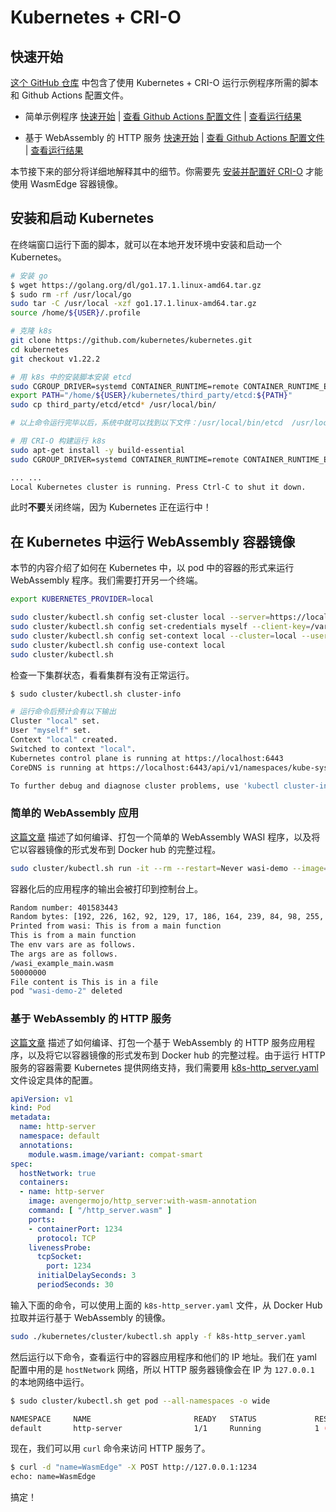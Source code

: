 # Kubernetes + CRI-O

## 快速开始

[这个 GitHub 仓库](https://github.com/second-state/wasmedge-containers-examples/) 中包含了使用 Kubernetes + CRI-O 运行示例程序所需的脚本和 Github Actions 配置文件。

* 简单示例程序 [快速开始](https://github.com/second-state/wasmedge-containers-examples/blob/main/kubernetes_crio/README.md) | [查看 Github Actions 配置文件](https://github.com/second-state/wasmedge-containers-examples/blob/main/.github/workflows/kubernetes-crio.yml) | [查看运行结果](https://github.com/second-state/wasmedge-containers-examples/runs/4328930134?check_suite_focus=true#step:6:3007)

* 基于 WebAssembly 的 HTTP 服务 [快速开始](https://github.com/second-state/wasmedge-containers-examples/blob/main/kubernetes_crio/http_server/README.md) | [查看 Github Actions 配置文件](https://github.com/second-state/wasmedge-containers-examples/blob/main/.github/workflows/kubernetes-crio-server.yml) | [查看运行结果](https://github.com/second-state/wasmedge-containers-examples/runs/4577789182?check_suite_focus=true#step:6:3030)

本节接下来的部分将详细地解释其中的细节。你需要先 [安装并配置好 CRI-O](../cri/crio.md) 才能使用 WasmEdge 容器镜像。

## 安装和启动 Kubernetes

在终端窗口运行下面的脚本，就可以在本地开发环境中安装和启动一个 Kubernetes。

```bash
# 安装 go
$ wget https://golang.org/dl/go1.17.1.linux-amd64.tar.gz
$ sudo rm -rf /usr/local/go
sudo tar -C /usr/local -xzf go1.17.1.linux-amd64.tar.gz
source /home/${USER}/.profile

# 克隆 k8s
git clone https://github.com/kubernetes/kubernetes.git
cd kubernetes
git checkout v1.22.2

# 用 k8s 中的安装脚本安装 etcd
sudo CGROUP_DRIVER=systemd CONTAINER_RUNTIME=remote CONTAINER_RUNTIME_ENDPOINT='unix:///var/run/crio/crio.sock' ./hack/install-etcd.sh
export PATH="/home/${USER}/kubernetes/third_party/etcd:${PATH}"
sudo cp third_party/etcd/etcd* /usr/local/bin/

# 以上命令运行完毕以后，系统中就可以找到以下文件：/usr/local/bin/etcd  /usr/local/bin/etcdctl  /usr/local/bin/etcdutl 

# 用 CRI-O 构建运行 k8s
sudo apt-get install -y build-essential
sudo CGROUP_DRIVER=systemd CONTAINER_RUNTIME=remote CONTAINER_RUNTIME_ENDPOINT='unix:///var/run/crio/crio.sock' ./hack/local-up-cluster.sh

... ...
Local Kubernetes cluster is running. Press Ctrl-C to shut it down.
```

此时**不要**关闭终端，因为 Kubernetes 正在运行中！

## 在 Kubernetes 中运行 WebAssembly 容器镜像

本节的内容介绍了如何在 Kubernetes 中，以 pod 中的容器的形式来运行 WebAssembly 程序。我们需要打开另一个终端。

```bash
export KUBERNETES_PROVIDER=local

sudo cluster/kubectl.sh config set-cluster local --server=https://localhost:6443 --certificate-authority=/var/run/kubernetes/server-ca.crt
sudo cluster/kubectl.sh config set-credentials myself --client-key=/var/run/kubernetes/client-admin.key --client-certificate=/var/run/kubernetes/client-admin.crt
sudo cluster/kubectl.sh config set-context local --cluster=local --user=myself
sudo cluster/kubectl.sh config use-context local
sudo cluster/kubectl.sh
```

检查一下集群状态，看看集群有没有正常运行。

```bash
$ sudo cluster/kubectl.sh cluster-info

# 运行命令后预计会有以下输出
Cluster "local" set.
User "myself" set.
Context "local" created.
Switched to context "local".
Kubernetes control plane is running at https://localhost:6443
CoreDNS is running at https://localhost:6443/api/v1/namespaces/kube-system/services/kube-dns:dns/proxy

To further debug and diagnose cluster problems, use 'kubectl cluster-info dump'.
```

### 简单的 WebAssembly 应用

[这篇文章](../demo/wasi.md) 描述了如何编译、打包一个简单的 WebAssembly WASI 程序，以及将它以容器镜像的形式发布到 Docker hub 的完整过程。

```bash
sudo cluster/kubectl.sh run -it --rm --restart=Never wasi-demo --image=hydai/wasm-wasi-example:with-wasm-annotation --annotations="module.wasm.image/variant=compat-smart" /wasi_example_main.wasm 50000000
```

容器化后的应用程序的输出会被打印到控制台上。

```bash
Random number: 401583443
Random bytes: [192, 226, 162, 92, 129, 17, 186, 164, 239, 84, 98, 255, 209, 79, 51, 227, 103, 83, 253, 31, 78, 239, 33, 218, 68, 208, 91, 56, 37, 200, 32, 12, 106, 101, 241, 78, 161, 16, 240, 158, 42, 24, 29, 121, 78, 19, 157, 185, 32, 162, 95, 214, 175, 46, 170, 100, 212, 33, 27, 190, 139, 121, 121, 222, 230, 125, 251, 21, 210, 246, 215, 127, 176, 224, 38, 184, 201, 74, 76, 133, 233, 129, 48, 239, 106, 164, 190, 29, 118, 71, 79, 203, 92, 71, 68, 96, 33, 240, 228, 62, 45, 196, 149, 21, 23, 143, 169, 163, 136, 206, 214, 244, 26, 194, 25, 101, 8, 236, 247, 5, 164, 117, 40, 220, 52, 217, 92, 179]
Printed from wasi: This is from a main function
This is from a main function
The env vars are as follows.
The args are as follows.
/wasi_example_main.wasm
50000000
File content is This is in a file
pod "wasi-demo-2" deleted
```

### 基于 WebAssembly 的 HTTP 服务

[这篇文章](../demo/server.md) 描述了如何编译、打包一个基于 WebAssembly 的 HTTP 服务应用程序，以及将它以容器镜像的形式发布到 Docker hub 的完整过程。由于运行 HTTP 服务的容器需要 Kubernetes 提供网络支持，我们需要用 [k8s-http_server.yaml](https://github.com/second-state/wasmedge-containers-examples/blob/main/kubernetes_crio/http_server/k8s-http_server.yaml) 文件设定具体的配置。

```yaml
apiVersion: v1
kind: Pod
metadata:
  name: http-server
  namespace: default
  annotations:
    module.wasm.image/variant: compat-smart
spec:
  hostNetwork: true
  containers:
  - name: http-server
    image: avengermojo/http_server:with-wasm-annotation
    command: [ "/http_server.wasm" ]
    ports:
    - containerPort: 1234
      protocol: TCP
    livenessProbe:
      tcpSocket:
        port: 1234
      initialDelaySeconds: 3
      periodSeconds: 30
```

输入下面的命令，可以使用上面的 `k8s-http_server.yaml` 文件，从 Docker Hub 拉取并运行基于 WebAssembly 的镜像。

```bash
sudo ./kubernetes/cluster/kubectl.sh apply -f k8s-http_server.yaml
```

然后运行以下命令，查看运行中的容器应用程序和他们的 IP 地址。我们在 yaml 配置中用的是 `hostNetwork` 网络，所以 HTTP 服务器镜像会在 IP 为 `127.0.0.1` 的本地网络中运行。

```bash
$ sudo cluster/kubectl.sh get pod --all-namespaces -o wide

NAMESPACE     NAME                       READY   STATUS             RESTARTS      AGE   IP          NODE        NOMINATED NODE   READINESS GATES
default       http-server                1/1     Running            1 (26s ago)     60s     127.0.0.1   127.0.0.1   <none>           <none>
```

现在，我们可以用 `curl` 命令来访问 HTTP 服务了。

```bash
$ curl -d "name=WasmEdge" -X POST http://127.0.0.1:1234
echo: name=WasmEdge
```

搞定！
